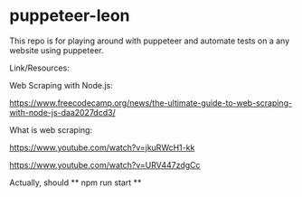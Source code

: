 # puppeteer-leon

This repo is for playing around with puppeteer and automate tests on a any website using puppeteer. 

Link/Resources:

Web Scraping with Node.js:

https://www.freecodecamp.org/news/the-ultimate-guide-to-web-scraping-with-node-js-daa2027dcd3/

What is web scraping:

https://www.youtube.com/watch?v=jkuRWcH1-kk

https://www.youtube.com/watch?v=URV447zdgCc

 Actually, should ** npm run start **
